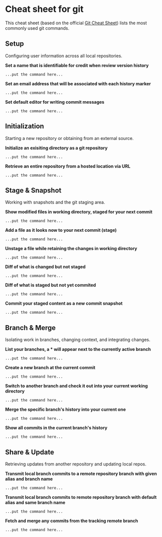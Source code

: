 # Cheat sheet for git
This cheat sheet (based on the official [Git Cheat Sheet](https://services.github.com/on-demand/downloads/github-git-cheat-sheet.pdf)) lists the most commonly used git commands.

## Setup
Configuring user information across all local repositories.

**Set a name that is identifiable for credit when review version history**

```...put the command here...```

**Set an email address that will be associated with each history marker**

```...put the command here...```

**Set default editor for writing commit messages**

```...put the command here...```

## Initialization
Starting a new repository or obtaining from an external source.

**Initialize an exisiting directory as a git repository**

```...put the command here...```

**Retrieve an entire repository from a hosted location via URL**

```...put the command here...```

## Stage & Snapshot
Working with snapshots and the git staging area.

**Show modified files in working directory, staged for your next commit**

```...put the command here...```

**Add a file as it looks now to your next commit (stage)**

```...put the command here...```

**Unstage a file while retaining the changes in working directory**

```...put the command here...```

**Diff of what is changed but not staged**

```...put the command here...```

**Diff of what is staged but not yet commited**

```...put the command here...```

**Commit your staged content as a new commit snapshot**

```...put the command here...```

## Branch & Merge
Isolating work in branches, changing context, and integrating changes.

**List your branches, a * will appear next to the currently active branch**

```...put the command here...```

**Create a new branch at the current commit**

```...put the command here...```

**Switch to another branch and check it out into your current working directory**

```...put the command here...```

**Merge the specific branch's history into your current one**

```...put the command here...```

**Show all commits in the current branch's history**

```...put the command here...```

## Share & Update
Retrieving updates from another repository and updating local repos.

**Transmit local branch commits to a remote repository branch with given alias and branch name**

```...put the command here...```

**Transmit local branch commits to remote repository branch with default alias and same branch name**

```...put the command here...```

**Fetch and merge any commits from the tracking remote branch**

```...put the command here...```
